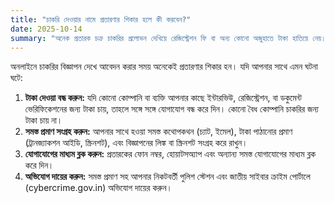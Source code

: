 ```yaml
---
title: "চাকরি দেওয়ার নামে প্রতারণার শিকার হলে কী করবেন?"
date: 2025-10-14
summary: "অনেক প্রতারক চক্র চাকরির প্রলোভন দেখিয়ে রেজিস্ট্রেশন ফি বা অন্য কোনো অজুহাতে টাকা হাতিয়ে নেয়। সতর্ক থাকুন।"
---
```


অনলাইনে চাকরির বিজ্ঞাপন দেখে আবেদন করার সময় অনেকেই প্রতারণার শিকার হন। যদি আপনার সাথে এমন ঘটনা ঘটে:

1.  **টাকা দেওয়া বন্ধ করুন:** যদি কোনো কোম্পানি বা ব্যক্তি আপনার কাছে ইন্টারভিউ, রেজিস্ট্রেশন, বা ডকুমেন্ট ভেরিফিকেশনের জন্য টাকা চায়, তাহলে সঙ্গে সঙ্গে যোগাযোগ বন্ধ করে দিন। কোনো বৈধ কোম্পানি চাকরির জন্য টাকা চায় না।
2.  **সমস্ত প্রমাণ সংগ্রহ করুন:** আপনার সাথে হওয়া সমস্ত কথোপকথন (চ্যাট, ইমেল), টাকা পাঠানোর প্রমাণ (ট্রানজ্যাকশন আইডি, স্ক্রিনশট), এবং বিজ্ঞাপনের লিঙ্ক বা স্ক্রিনশট সংগ্রহ করে রাখুন।
3.  **যোগাযোগের মাধ্যম ব্লক করুন:** প্রতারকের ফোন নম্বর, হোয়াটসঅ্যাপ এবং অন্যান্য সমস্ত যোগাযোগের মাধ্যম ব্লক করে দিন।
4.  **অভিযোগ দায়ের করুন:** সমস্ত প্রমাণ সহ আপনার নিকটবর্তী পুলিশ স্টেশন এবং জাতীয় সাইবার ক্রাইম পোর্টালে (cybercrime.gov.in) অভিযোগ দায়ের করুন।

